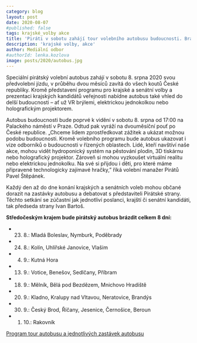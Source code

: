 ```yaml
---
category: blog
layout: post
date: 2020-08-07
#published: false
tags: krajské_volby akce
title: 'Piráti v sobotu zahájí tour volebního autobusu budoucnosti. Brázdit celou zemi bude až do voleb'
description: 'krajské volby, akce'
author: Mediální odbor
#authorId: lenka.kozlova
image: posts/2020/autobus.jpg
---
```


Speciální pirátský volební autobus zahájí v sobotu 8. srpna 2020 svou předvolební jízdu, v průběhu dvou měsíců zavítá do všech koutů České republiky. Kromě představení programu pro krajské a senátní volby a prezentaci krajských kandidátů veřejnosti nabídne autobus také vhled do delší budoucnosti – ať už VR brýlemi, elektrickou jednokolkou nebo holografickým projektorem.

Autobus budoucnosti bude poprvé k vidění v sobotu 8. srpna od 17:00 na Palackého náměstí v Praze. Odtud pak vyráží na dvouměsíční pouť po České republice. „Chceme lidem zprostředkovat zážitek a ukázat možnou podobu budoucnosti. Kromě volebního programu bude autobus ukazovat i vize odborníků o budoucnosti v řízených oblastech. Lidé, kteří navštíví naše akce, mohou vidět hydroponický systém na pěstování plodin, 3D tiskárnu nebo holografický projektor. Zároveň si mohou vyzkoušet virtuální realitu nebo elektrickou jednokolku. Na své si přijdou i děti, pro které máme připravené technologicky zajímavé hračky,” říká volební manažer Pirátů Pavel Štěpánek.

Každý den až do dne konání krajských a senátních voleb mohou občané dorazit na zastávky autobusu a debatovat s představiteli Pirátské strany. Těchto setkání se zúčastní jak jednotliví poslanci, krajští či senátní kandidáti, tak předseda strany Ivan Bartoš. 

**Středočeským krajem bude pirátský autobus brázdit celkem 8 dní:**
*   23. 8.: Mladá Boleslav, Nymburk, Poděbrady
*   24. 8.: Kolín, Uhlířské Janovice, Vlašim
*   4. 9.: Kutná Hora
*   13. 9.: Votice, Benešov, Sedlčany, Příbram
*   18. 9.: Mělník, Bělá pod Bezdězem, Mnichovo Hradiště
*   20. 9.: Kladno, Kralupy nad Vltavou, Neratovice, Brandýs
*   30. 9.: Český Brod, Říčany, Jesenice, Černošice, Beroun
*   1. 10.: Rakovník

[Program tour autobusu a jednotlivých zastávek autobusu](https://pirati.cz/assets/pdf/Roadplan-autobus.pdf)
